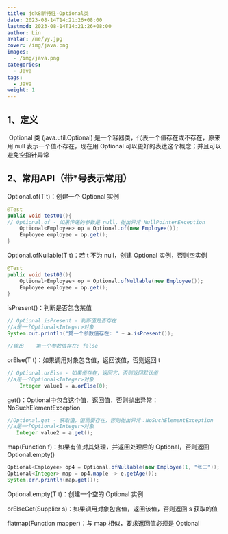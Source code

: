 ```yaml
---
title: jdk8新特性-Optional类
date: 2023-08-14T14:21:26+08:00
lastmod: 2023-08-14T14:21:26+08:00
author: Lin
avatar: /me/yy.jpg
cover: /img/java.png
images:
  - /img/java.png
categories:
  - Java
tags:
  - Java
weight: 1
---
```




## 1、定义

​		Optional 类 (java.util.Optional) 是一个容器类，代表一个值存在或不存在，原来用 null 表示一个值不存在，现在用 Optional 可以更好的表达这个概念；并且可以避免空指针异常

## 2、常用API（带*号表示常用）

Optional.of(T t)：创建一个 Optional 实例

~~~ java
@Test
public void test01(){
// Optional.of - 如果传递的参数是 null，抛出异常 NullPointerException
    Optional<Employee> op = Optional.of(new Employee());
    Employee employee = op.get();
}
~~~

Optional.ofNullable(T t)：若 t 不为 null，创建 Optional 实例，否则空实例

~~~ java
@Test
public void test03(){
    Optional<Employee> op = Optional.ofNullable(new Employee());
    Employee employee = op.get();
}
~~~

isPresent()：判断是否包含某值

~~~ java
// Optional.isPresent - 判断值是否存在
//a是一个Optional<Integer>对象
System.out.println("第一个参数值存在: " + a.isPresent());

//输出    第一个参数值存在: false
~~~

orElse(T t)：如果调用对象包含值，返回该值，否则返回 t

~~~ java
// Optional.orElse - 如果值存在，返回它，否则返回默认值
//a是一个Optional<Integer>对象
    Integer value1 = a.orElse(0);
~~~


get()：Optional中包含这个值，返回值，否则抛出异常：NoSuchElementException

~~~ java
//Optional.get - 获取值，值需要存在，否则抛出异常：NoSuchElementException
//a是一个Optional<Integer>对象
   Integer value2 = a.get();
~~~

map(Function f)：如果有值对其处理，并返回处理后的 Optional，否则返回 Optional.empty()

~~~ java
Optional<Employee> op4 = Optional.ofNullable(new Employee(1, "张三"));
Optional<Integer> map = op4.map(e -> e.getAge());
System.err.println(map.get());
~~~

Optional.empty(T t)：创建一个空的 Optional 实例

orElseGet(Supplier s)：如果调用对象包含值，返回该值，否则返回 s 获取的值

flatmap(Function mapper)：与 map 相似，要求返回值必须是 Optional
